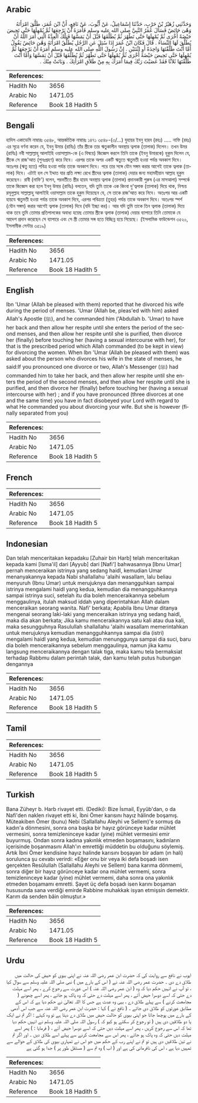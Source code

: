 ## Arabic


<div dir="rtl" lang="ar" style={{fontSize:'larger',backgroundColor:'#f8f9fa',padding:20}}>
وَحَدَّثَنِي زُهَيْرُ بْنُ حَرْبٍ، حَدَّثَنَا إِسْمَاعِيلُ، عَنْ أَيُّوبَ، عَنْ نَافِعٍ، أَنَّ ابْنَ عُمَرَ، طَلَّقَ امْرَأَتَهُ وَهْىَ حَائِضٌ فَسَأَلَ عُمَرُ النَّبِيَّ صلى الله عليه وسلم فَأَمَرَهُ أَنْ يَرْجِعَهَا ثُمَّ يُمْهِلَهَا حَتَّى تَحِيضَ حَيْضَةً أُخْرَى ثُمَّ يُمْهِلَهَا حَتَّى تَطْهُرَ ثُمَّ يُطَلِّقَهَا قَبْلَ أَنْ يَمَسَّهَا فَتِلْكَ الْعِدَّةُ الَّتِي أَمَرَ اللَّهُ أَنْ يُطَلَّقَ لَهَا النِّسَاءُ ‏.‏ قَالَ فَكَانَ ابْنُ عُمَرَ إِذَا سُئِلَ عَنِ الرَّجُلِ يُطَلِّقُ امْرَأَتَهُ وَهْىَ حَائِضٌ يَقُولُ أَمَّا أَنْتَ طَلَّقْتَهَا وَاحِدَةً أَوِ اثْنَتَيْنِ ‏.‏ إِنَّ رَسُولَ اللَّهِ صلى الله عليه وسلم أَمَرَهُ أَنْ يَرْجِعَهَا ثُمَّ يُمْهِلَهَا حَتَّى تَحِيضَ حَيْضَةً أُخْرَى ثُمَّ يُمْهِلَهَا حَتَّى تَطْهُرَ ثُمَّ يُطَلِّقَهَا قَبْلَ أَنْ يَمَسَّهَا وَأَمَّا أَنْتَ طَلَّقْتَهَا ثَلاَثًا فَقَدْ عَصَيْتَ رَبَّكَ فِيمَا أَمَرَكَ بِهِ مِنْ طَلاَقِ امْرَأَتِكَ ‏.‏ وَبَانَتْ مِنْكَ ‏.‏
</div>
<div style={{backgroundColor:'#f8f9fa',padding:20, marginBottom: 10}}><table> <thead> <tr> <th>References:</th> <th></th> </tr> </thead> <tbody><tr><td>Hadith No</td><td>3656</td></tr><tr><td>Arabic No</td><td>1471.05</td></tr><tr><td>Reference</td><td>Book 18 Hadith 5</td></tr></tbody></table></div>

## Bengali


<div dir="ltr" lang="bn" style={{fontSize:'larger',backgroundColor:'#f8f9fa',padding:20}}>
হাদিস একাডেমি নাম্বারঃ ৩৫৪৮, আন্তর্জাতিক নাম্বারঃ ১৪৭১ ৩৫৪৮-(৩/...) যুহায়র ইবনু হারব (রহঃ) ..... নাফি (রহঃ) এর সূত্রে বর্ণনা করেন যে, ইবনু উমার (রাযিঃ) তাঁর স্ত্রীকে তার ঋতুকালীন অবস্থায় ত্বলাক (তালাক) দিলেন। তখন উমর (রাযিঃ) নবী সাল্লাল্লাহু আলাইহি ওয়াসাল্লাম-কে (এ বিষয়ে) জিজ্ঞেস করলে তিনি তাকে (ইবনু উমারকে) হুকুম দিলেন যে, স্ত্রীকে সে রাজ'আত (পুনঃপ্রহণ) করে নিবে। এরপর তাকে অপর একটি ঋতুতে ঋতুমতী হওয়া পর্যন্ত অবকাশ দিবে। অতঃপর (ঋতু হতে) পবিত্র হওয়া পর্যন্ত তাকে অবকাশ দিবে। পরে তার সঙ্গে যৌন সঙ্গম করার আগেই তাকে ত্বলাক (তালাক) দিবে। এটাই হল সে ইদ্দাত যার প্রতি লক্ষ্য রেখে স্ত্রীদের ত্বলাক (তালাক) দেয়ার জন্য মহামহীয়ান আল্লাহ হুকুম করেছেন। রাবী (নাফি') বলেন, পরবর্তীতে স্ত্রীর হায়য অবস্থায় ত্বলাক (তালাক) প্রদানকারী পুরুষ (এর মাসআলা) সম্পর্কে তাকে জিজ্ঞেস করা হলে ইবনু উমার (রাযিঃ) বলতেন, যদি তুমি তাকে এক কিংবা দু'ত্বলাক (তালাক) দিয়ে থাক, নিশ্চয় রসূলুল্লাহ সাল্লাল্লাহু আলাইহি ওয়াসাল্লাম তাকে হুকুম দিয়েছেন যে, সে তাকে রাজ’আত করে নিবে। অতঃপর আর একটি হায়যে ঋতুমতী হওয়া পর্যন্ত তাকে অবকাশ দিবে, এরপর পবিত্রতা (তুহর) পর্যন্ত তাকে অবকাশ দিবে। অতঃপর স্পর্শ (যৌন সঙ্গম) করার আগেই ত্বলাক (তালাক) দিবে (যদি ইচ্ছা কর)। আর যদি তুমি তাকে তিন ত্বলাক (তালাক) দিয়ে থাক তবে তুমি তোমার প্রতিপালকের অবাধ্য হয়েছ তোমার স্ত্রীকে ত্বলাক (তালাক) দেয়ার ব্যাপারে তিনি তোমাকে যে আদেশ প্রদান করেছেন সে ব্যাপারে এবং সে স্ত্রী তোমার সঙ্গ হতে বিচ্ছিন্ন হয়ে গিয়েছে। (ইসলামিক ফাউন্ডেশন ৩৫২০, ইসলামীক সেন্টার ৩৫১৯)
</div>
<div style={{backgroundColor:'#f8f9fa',padding:20, marginBottom: 10}}><table> <thead> <tr> <th>References:</th> <th></th> </tr> </thead> <tbody><tr><td>Hadith No</td><td>3656</td></tr><tr><td>Arabic No</td><td>1471.05</td></tr><tr><td>Reference</td><td>Book 18 Hadith 5</td></tr></tbody></table></div>

## English


<div dir="ltr" lang="en" style={{fontSize:'larger',backgroundColor:'#f8f9fa',padding:20}}>
Ibn 'Umar (Allah be pleased with them) reported that he divorced his wife during the period of menses. 'Umar (Allah be, pleas'ed with him) asked Allah's Apostle (ﷺ), and he commanded him ('Abdullah b. 'Umar) to have her back and then allow her respite until she enters the period of the second menses, and then allow her respite until she is purified, then divorce her (finally) before touching her (having a sexual intercourse with her), for that is the prescribed period which Allah commanded (to be kept in view) for divorcing the women. When Ibn 'Umar (Allah be pleased with them) was asked about the person who divorces his wife in the state of menses, he said:If you pronounced one divorce or two, Allah's Messenger (ﷺ) had commanded him to take her back, and then allow her respite until she enters the period of the second menses, and then allow her respite until she is purified, and then divorce her (finally) before touching her (having a sexual intercourse with her) ; and if you have pronounced (three divorces at one and the same time) you have in fact disobeyed your Lord with regard to what He commanded you about divorcing your wife. But she is however (finally separated from you)
</div>
<div style={{backgroundColor:'#f8f9fa',padding:20, marginBottom: 10}}><table> <thead> <tr> <th>References:</th> <th></th> </tr> </thead> <tbody><tr><td>Hadith No</td><td>3656</td></tr><tr><td>Arabic No</td><td>1471.05</td></tr><tr><td>Reference</td><td>Book 18 Hadith 5</td></tr></tbody></table></div>

## French


<div dir="ltr" lang="fr" style={{fontSize:'larger',backgroundColor:'#f8f9fa',padding:20}}>

</div>
<div style={{backgroundColor:'#f8f9fa',padding:20, marginBottom: 10}}><table> <thead> <tr> <th>References:</th> <th></th> </tr> </thead> <tbody><tr><td>Hadith No</td><td>3656</td></tr><tr><td>Arabic No</td><td>1471.05</td></tr><tr><td>Reference</td><td>Book 18 Hadith 5</td></tr></tbody></table></div>

## Indonesian


<div dir="ltr" lang="id" style={{fontSize:'larger',backgroundColor:'#f8f9fa',padding:20}}>
Dan telah menceritakan kepadaku [Zuhair bin Harb] telah menceritakan kepada kami [Isma'il] dari [Ayyub] dari [Nafi'] bahwasannya [Ibnu Umar] pernah menceraikan istrinya yang sedang haidl, kemudian Umar menanyakannya kepada Nabi shallallahu 'alaihi wasallam, lalu beliau menyuruh (Ibnu Umar) untuk merujuknya dan menangguhkan sampai istrinya mengalami haidl yang kedua, kemudian dia menangguhkannya sampai istrinya suci, setelah itu dia boleh menceraikannya sebelum menggaulinya, itulah maksud iddah yang diperintahkan Allah dalam menceraikan seorang wanita. Nafi' berkata; Apabila Ibnu Umar ditanya mengenai seorang laki-laki yang menceraikan istrinya yng sedang haidl, maka dia akan berkata; Jika kamu menceraikannya satu kali atau dua kali, maka sesungguhnya Rasulullah shallallahu 'alaihi wasallam memerintahkan untuk merujuknya kemudian menangguhkannya sampai dia (istri) mengalami haidl yang kedua, kemudian menunggunya sampai dia suci, baru dia boleh menceraikannya sebelum menggaulinya, namun jika kamu langsung menceraikannya dengan talak tiga, maka kamu tela bermaksiat terhadap Rabbmu dalam perintah talak, dan kamu telah putus hubungan dengannya
</div>
<div style={{backgroundColor:'#f8f9fa',padding:20, marginBottom: 10}}><table> <thead> <tr> <th>References:</th> <th></th> </tr> </thead> <tbody><tr><td>Hadith No</td><td>3656</td></tr><tr><td>Arabic No</td><td>1471.05</td></tr><tr><td>Reference</td><td>Book 18 Hadith 5</td></tr></tbody></table></div>

## Tamil


<div dir="ltr" lang="ta" style={{fontSize:'larger',backgroundColor:'#f8f9fa',padding:20}}>

</div>
<div style={{backgroundColor:'#f8f9fa',padding:20, marginBottom: 10}}><table> <thead> <tr> <th>References:</th> <th></th> </tr> </thead> <tbody><tr><td>Hadith No</td><td>3656</td></tr><tr><td>Arabic No</td><td>1471.05</td></tr><tr><td>Reference</td><td>Book 18 Hadith 5</td></tr></tbody></table></div>

## Turkish


<div dir="ltr" lang="tr" style={{fontSize:'larger',backgroundColor:'#f8f9fa',padding:20}}>
Bana Züheyr b. Harb rivayet etti. (Dediki): Bize İsmail, Eyyûb'dan, o da Nafi'den naklen rivayet etti ki, İbni Ömer karısını hayız hâlinde boşamış. Müteakiben Ömer (bunu) Nebi (Sallallahu Aleyhi ve Sellem)'e sormuş da kadın'a dönmesini, sonra ona başka bir hayız görünceye kadar mühlet vermesini, sonra temizleninceye kadar (yine) mühlet vermesini emir buyurmuş. Ondan sonra kadına yakınlık etmeden boşamasını, kadınların içerisinde boşanmasını Allah'ın emrettiği müddetin bu olduğunu söylemiş. Artık İbni Ömer kendisine hayız halinde karısını boşayan bir adam (ın hali) sorulunca şu cevabı verirdi: «Eğer onu bir veya iki defa boşadı isen gerçekten Resûlullah (Sallallahu Aleyhi ve Sellem) bana karıma dönmemi, sonra diğer bir hayız görünceye kadar ona mühlet vermemi, sonra temizleninceye kadar (yine) mühlet vermemi, daha sonra ona yakınlık etmeden boşamamı emretti. Şayet üç defa boşadı isen karını boşaman hususunda sana verdiği emirde Rabbine muhakkak isyan etmişsin demektir. Karım da senden bâin olmuştur.»
</div>
<div style={{backgroundColor:'#f8f9fa',padding:20, marginBottom: 10}}><table> <thead> <tr> <th>References:</th> <th></th> </tr> </thead> <tbody><tr><td>Hadith No</td><td>3656</td></tr><tr><td>Arabic No</td><td>1471.05</td></tr><tr><td>Reference</td><td>Book 18 Hadith 5</td></tr></tbody></table></div>

## Urdu


<div dir="rtl" lang="ur" style={{fontSize:'larger',backgroundColor:'#f8f9fa',padding:20}}>
ایوب نے نافع سے روایت کی کہ حضرت ابن عمر رضی اللہ عنہ نے اپنی بیوی کو حیض کی حالت میں طلاق دے دی ۔ حضرت عمر رضی اللہ عنہ نے ( اس کے بارے میں ) نبی صلی اللہ علیہ وسلم سے سوال کیا ، تو آپ نے انہیں حکم دیا کہ وہ ( ابن عمر رضی اللہ عنہ ) اس عورت سے رجوع کرے ، پھر اسے مہلت دے حتی کہ اسے دوسرا حیض آئے ، پھر اسے مہلت دے حتی کہ وہ پاک ہو جائے ، پھر اسے چھونے ( مجامعت کرنے ) سے پہلے طلاق دے ، یہی وہ عدت ہے جس کا اللہ تعالیٰ نے حکم دیا ہے کہ اس کے مطابق عورتوں کو طلاق دی جائے ۔ ( نافع نے ) کہا : حضرت ابن عمر رضی اللہ عنہ سے جب اس آدمی کے بارے میں پوچھا جاتا جو اپنی بیوی کو حالت حیض میں طلاق دے دیتا ہے تو وہ کہتے : اگر تم نے ایک یا دو طلاقیں دی ہیں ( تو رجوع کر سکتے ہو کیو کہ ) رسول اللہ صلی اللہ علیہ وسلم نے انہیں حکم دیا تھا کہ اس سے رجوع کریں ، پھر اسے مہلت دیں حتی کہ اسے دوسرا حیض آئے ، ( فرمایا : ) پھر اسے مہلت دیں حتی کہ وہ پاک ہو جائے ، پھر اس سے مجامعت کرنے سے پہلے اسے طلاق دیں ۔ اور اگر تم نے تین طلاقیں دی ہیں تو تم نے اپنے رب کے حکم میں جو اس نے تمہاری بیوی کی طلاق کے حوالے سے تمہیں دیا ہے ، اس کی نافرمانی کی ہے اور ( اب ) وہ تم سے ( مستقل طور پر ) جدا ہو گئی ہے
</div>
<div style={{backgroundColor:'#f8f9fa',padding:20, marginBottom: 10}}><table> <thead> <tr> <th>References:</th> <th></th> </tr> </thead> <tbody><tr><td>Hadith No</td><td>3656</td></tr><tr><td>Arabic No</td><td>1471.05</td></tr><tr><td>Reference</td><td>Book 18 Hadith 5</td></tr></tbody></table></div>